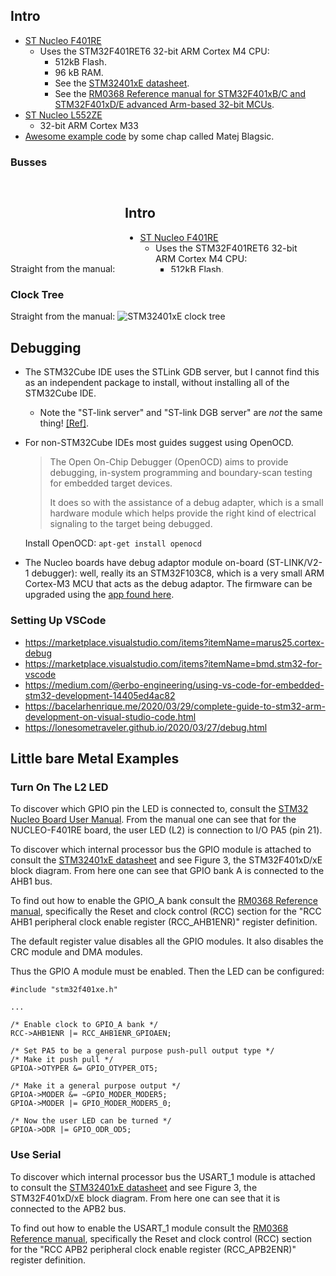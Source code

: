 ## Intro
* [ST Nucleo F401RE](https://www.st.com/resource/en/user_manual/um1724-stm32-nucleo64-boards-mb1136-stmicroelectronics.pdf)
    * Uses the STM32F401RET6 32-bit ARM Cortex M4 CPU:
        * 512kB Flash.
        * 96 kB RAM.
        * See the [STM32401xE datasheet](https://www.st.com/resource/en/datasheet/stm32f401re.pdf).
        * See the [RM0368 Reference manual for STM32F401xB/C and STM32F401xD/E advanced Arm-based 32-bit MCUs](https://www.st.com/resource/en/reference_manual/rm0368-stm32f401xbc-and-stm32f401xde-advanced-armbased-32bit-mcus-stmicroelectronics.pdf).
* [ST Nucleo L552ZE](https://www.st.com/resource/en/datasheet/stm32l552ze.pdf)
    * 32-bit ARM Cortex M33
* [Awesome example code](https://github.com/prtzl/Embedded_videos) by some chap called Matej Blagsic.

### Busses
Straight from the manual:
![STM32401xE internal busses](##IMG_DIR##/../stm32f401re__figure3.pdf)

### Clock Tree
Straight from the manual:
![STM32401xE clock tree](##IMG_DIR##/../m0368-stm32f401xbc-and-stm32f401xde-advanced-armbased-32bit-mcus-stmicroelectronics__figure12.png)
 
## Debugging
* The STM32Cube IDE uses the STLink GDB server, but I cannot find this as an independent package to install, without installing all of the STM32Cube IDE.
    * Note the "ST-link server" and "ST-link DGB server" are *not* the same thing! [[Ref]](https://stackoverflow.com/a/71937416).
* For non-STM32Cube IDEs most guides suggest using OpenOCD.

    > The Open On-Chip Debugger (OpenOCD) aims to provide debugging, in-system programming and boundary-scan testing for embedded target devices.
    >
    > It does so with the assistance of a debug adapter, which is a small hardware module which helps provide the right kind of electrical signaling to the target being debugged. 

    Install OpenOCD: `apt-get install openocd`

* The Nucleo boards have debug adaptor module on-board (ST-LINK/V2-1 debugger): well, really its an STM32F103C8, which is a very small ARM Cortex-M3 MCU that acts as the debug adaptor. The firmware can be upgraded using the [app found here](https://www.st.com/en/development-tools/stsw-link007.html).


### Setting Up VSCode
* https://marketplace.visualstudio.com/items?itemName=marus25.cortex-debug
* https://marketplace.visualstudio.com/items?itemName=bmd.stm32-for-vscode
* https://medium.com/@erbo-engineering/using-vs-code-for-embedded-stm32-development-14405ed4ac82
* https://bacelarhenrique.me/2020/03/29/complete-guide-to-stm32-arm-development-on-visual-studio-code.html
* https://lonesometraveler.github.io/2020/03/27/debug.html


## Little bare Metal Examples
### Turn On The L2 LED

To discover which GPIO pin the LED is connected to, consult the [STM32 Nucleo Board User Manual](file:///home/james/Downloads/um1724-stm32-nucleo64-boards-mb1136-stmicroelectronics.pdf). From the manual one can see that for the NUCLEO-F401RE board,
the user LED (L2) is connection to I/O PA5 (pin 21).

To discover which internal processor bus the GPIO module is attached to consult the
[STM32401xE datasheet](https://www.st.com/resource/en/datasheet/stm32f401re.pdf) and see Figure 3, the STM32F401xD/xE
block diagram. From here one can see that GPIO bank A is connected to the AHB1 bus.

To find out how to enable the GPIO_A bank consult the [RM0368 Reference manual](https://www.st.com/resource/en/reference_manual/rm0368-stm32f401xbc-and-stm32f401xde-advanced-armbased-32bit-mcus-stmicroelectronics.pdf), specifically the
Reset and clock control (RCC) section for the "RCC AHB1 peripheral clock enable register (RCC_AHB1ENR)" register
definition.

The default register value disables all the GPIO modules. It also disables the CRC module and DMA modules.

Thus the GPIO A module must be enabled. Then the LED can be configured:

```
#include "stm32f401xe.h"

...

/* Enable clock to GPIO_A bank */
RCC->AHB1ENR |= RCC_AHB1ENR_GPIOAEN;

/* Set PA5 to be a general purpose push-pull output type */
/* Make it push pull */
GPIOA->OTYPER &= GPIO_OTYPER_OT5;

/* Make it a general purpose output */
GPIOA->MODER &= ~GPIO_MODER_MODER5;
GPIOA->MODER |= GPIO_MODER_MODER5_0;

/* Now the user LED can be turned */
GPIOA->ODR |= GPIO_ODR_OD5;
```

### Use Serial

To discover which internal processor bus the USART_1 module is attached to consult the
[STM32401xE datasheet](https://www.st.com/resource/en/datasheet/stm32f401re.pdf) and see Figure 3, the STM32F401xD/xE
block diagram. From here one can see that it is connected to the APB2 bus.

To find out how to enable the USART_1 module consult the [RM0368 Reference manual](https://www.st.com/resource/en/reference_manual/rm0368-stm32f401xbc-and-stm32f401xde-advanced-armbased-32bit-mcus-stmicroelectronics.pdf), specifically the
Reset and clock control (RCC) section for the "RCC APB2 peripheral clock enable register (RCC_APB2ENR)" register
definition.